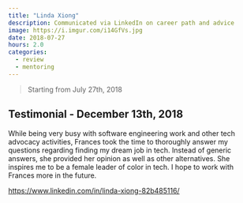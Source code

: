 ```yaml
---
title: "Linda Xiong"
description: Communicated via LinkedIn on career path and advice
image: https://i.imgur.com/i14GfVs.jpg
date: 2018-07-27
hours: 2.0
categories:
  - review
  - mentoring
---
```


> Starting from July 27th, 2018

## Testimonial - December 13th, 2018

While being very busy with software engineering work and other tech advocacy activities, Frances took the time to thoroughly answer my questions regarding finding my dream job in tech. Instead of generic answers, she provided her opinion as well as other alternatives. She inspires me to be a female leader of color in tech. I hope to work with Frances more in the future.

https://www.linkedin.com/in/linda-xiong-82b485116/
